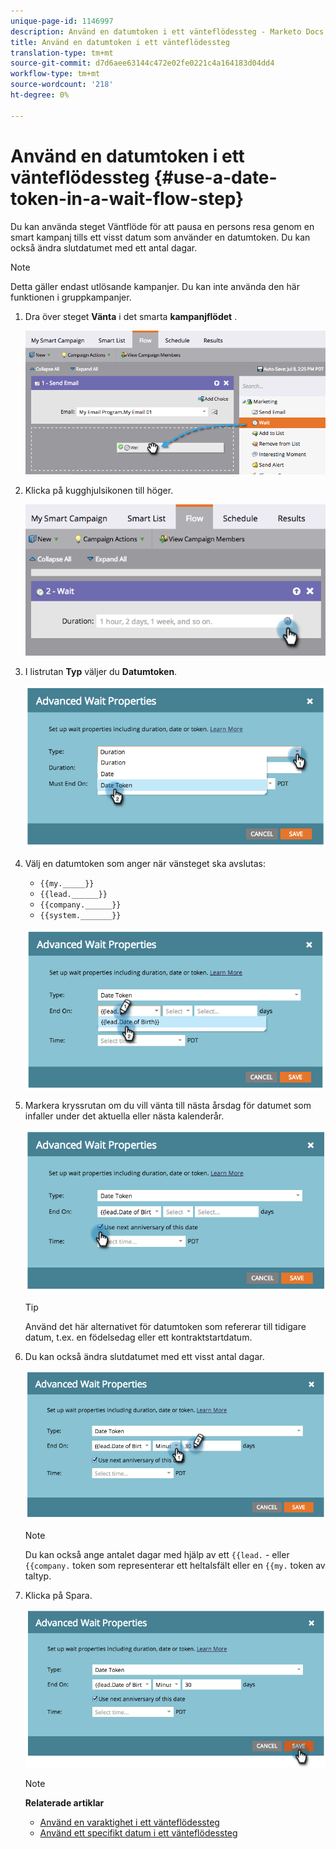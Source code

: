 ```yaml
---
unique-page-id: 1146997
description: Använd en datumtoken i ett vänteflödessteg - Marketo Docs - Produktdokumentation
title: Använd en datumtoken i ett vänteflödessteg
translation-type: tm+mt
source-git-commit: d7d6aee63144c472e02fe0221c4a164183d04dd4
workflow-type: tm+mt
source-wordcount: '218'
ht-degree: 0%

---
```



# Använd en datumtoken i ett vänteflödessteg {#use-a-date-token-in-a-wait-flow-step}

Du kan använda steget Väntflöde för att pausa en persons resa genom en smart kampanj tills ett visst datum som använder en datumtoken. Du kan också ändra slutdatumet med ett antal dagar.

>[!NOTE]
>
>Detta gäller endast utlösande kampanjer. Du kan inte använda den här funktionen i gruppkampanjer.

1. Dra över steget **Vänta** i det smarta **kampanjflödet** .

   ![](assets/image2014-9-22-14-3a8-3a22.png)

1. Klicka på kugghjulsikonen till höger.

   ![](assets/image2014-9-22-14-3a8-3a37.png)

1. I listrutan **Typ** väljer du **Datumtoken**.

   ![](assets/image2014-9-22-14-3a8-3a41.png)

1. Välj en datumtoken som anger när vänsteget ska avslutas:

   * `{{my._____}}`
   * `{{lead.______}}`
   * `{{company.______}}`
   * `{{system._______}}`

   ![](assets/image2014-9-22-14-3a9-3a33.png)

1. Markera kryssrutan om du vill vänta till nästa årsdag för datumet som infaller under det aktuella eller nästa kalenderår.

   ![](assets/image2014-9-22-14-3a9-3a37.png)

   >[!TIP]
   >
   >Använd det här alternativet för datumtoken som refererar till tidigare datum, t.ex. en födelsedag eller ett kontraktstartdatum.

1. Du kan också ändra slutdatumet med ett visst antal dagar.

   ![](assets/image2014-9-22-14-3a9-3a57.png)

   >[!NOTE]
   >
   >Du kan också ange antalet dagar med hjälp av ett `{{lead.` - eller `{{company.` token som representerar ett heltalsfält eller en `{{my.` token av taltyp.

1. Klicka på Spara.

   ![](assets/image2014-9-22-14-3a11-3a3.png)

   >[!NOTE]
   >
   >**Relaterade artiklar**
   >
   >* [Använd en varaktighet i ett vänteflödessteg](use-a-duration-in-a-wait-flow-step.md)
   >* [Använd ett specifikt datum i ett vänteflödessteg](use-a-specific-date-in-a-wait-flow-step.md)


